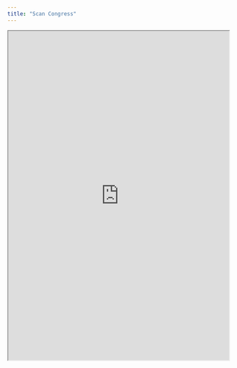 ```yaml
---
title: "Scan Congress"
---
```



<iframe height="750" width="100%" src="https://ewelton.github.io/ktest/wiki.html#Scan%20Congress"></iframe>
